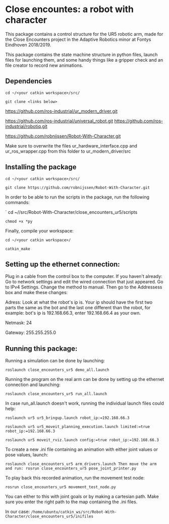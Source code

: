 # Close encountes: a robot with character
This package contains a control structure for the UR5 robotic arm, made for the Close Encounters project in the Adaptive Robotics minor at Fontys Eindhoven 2018/2019.

This package contains the  state machine structure in python files, launch files for launching them, and some handy things like a gripper check and an file creator to record new animations. 

## Dependencies
` cd ~/<your catkin workspace>/src/ ` 

` git clone <links below> ` 

https://github.com/ros-industrial/ur_modern_driver.git

https://github.com/ros-industrial/universal_robot.git https://github.com/ros-industrial/robotiq.git 

https://github.com/robnijssen/Robot-With-Character.git

Make sure to overwrite the files ur_hardware_interface.cpp and ur_ros_wrapper.cpp from this folder to ur_modern_driver/src

## Installing the package 

` cd ~/<your catkin workspace>/src/ ` 

` git clone https://github.com/robnijssen/Robot-With-Character.git ` 

In order to be able to run the scripts in the package, run the following commands:

` cd ~/<your catkin workspace>/src/Robot-With-Character/close_encounters_ur5/scripts

` chmod +x *py ` 

Finally, compile your workspace: 

` cd ~/<your catkin workspace>/ ` 

` catkin_make ` 


## Setting up the ethernet connection:

Plug in a cable from the control box to the computer. If you haven't already: Go to network settings and edit the wired connection that just appeared. Go to IPv4 Settings. Change the method to manual.
Then go to the Addressess box and make these changes:

Adress: Look at what the robot's ip is. Your ip should have the first two parts the same as the bot and the last one different than the robot, for example: bot's ip is 192.168.66.3, enter 192.168.66.4 as your own.

Netmask: 24 

Gateway: 255.255.255.0

## Running this package:

Running a simulation can be done by launching:

` roslaunch close_encounters_ur5 demo_all.launch `

Running the program on the real arm can be done by setting up the ethernet connection and launching:

` roslaunch close_encounters_ur5 run_all.launch ` 

In case run_all.launch doesn't work, running the individual launch files could help:

` roslaunch ur5 ur5_bringup.launch robot_ip:=192.168.66.3 ` 

` roslaunch ur5 ur5_moveit_planning_execution.launch limited:=true robot_ip:=192.168.66.3 ` 

` roslaunch ur5 moveit_rviz.launch config:=true robot_ip:=192.168.66.3 ` 

To create a new .ini file containing an animation with either joint values or pose values, launch: 

` roslaunch close_encounters_ur5 arm_drivers.launch Then move the arm and run: rosrun close_encounters_ur5 pose_joint_printer.py `

To play back this recorded animation, run the movement test node:

` rosrun close_encounters_ur5 movement_test_node.py `

You can either to this with joint goals or by making a cartesian path. Make sure you enter the right path to the map containing the .ini files. 

In our case:
` /home/ubuntu/catkin_ws/src/Robot-With-Character/close_encounters_ur5/inifiles ` 





